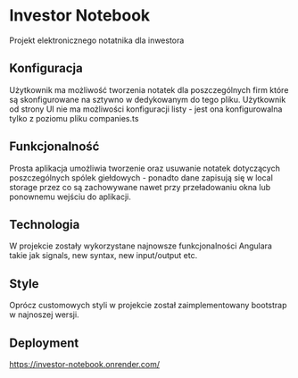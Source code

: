 # Investor Notebook

Projekt elektronicznego notatnika dla inwestora

## Konfiguracja

Użytkownik ma możliwość tworzenia notatek dla poszczególnych firm które są skonfigurowane na sztywno w dedykowanym do tego pliku. Użytkownik od strony UI nie ma możliwości konfiguracji listy - jest ona konfigurowalna tylko z poziomu pliku companies.ts

## Funkcjonalność

Prosta aplikacja umożliwia tworzenie oraz usuwanie notatek dotyczących poszczególnych spólek giełdowych - ponadto dane zapisują się w local storage przez co są zachowywane nawet przy przeładowaniu okna lub ponownemu wejściu do aplikacji.

## Technologia

W projekcie zostały wykorzystane najnowsze funkcjonalności Angulara takie jak signals, new syntax, new input/output etc.

## Style

Oprócz customowych styli w projekcie został zaimplementowany bootstrap w najnoszej wersji.

## Deployment

https://investor-notebook.onrender.com/
